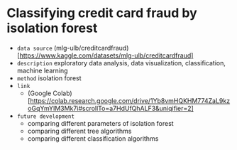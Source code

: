 # Classifying credit card fraud by isolation forest
- `data source` (mlg-ulb/creditcardfraud)[https://www.kaggle.com/datasets/mlg-ulb/creditcardfraud]
- `description` exploratory data analysis, data visualization, classification, machine learning
- `method` isolation forest
- `link`
  - (Google Colab)[https://colab.research.google.com/drive/1Yb8vmHQKHM774ZaL9kzoGqYmYIM3Mk7i#scrollTo=a7HdUfQhALF3&uniqifier=2]
- `future development`
  - comparing different parameters of isolation forest
  - comparing different tree algorithms
  - comparing different classification algorithms
